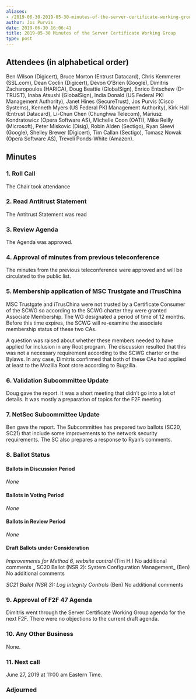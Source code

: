 ```yaml
---
aliases:
- /2019-06-30-2019-05-30-minutes-of-the-server-certificate-working-group/
author: Jos Purvis
date: 2019-06-30 16:06:41
title: 2019-05-30 Minutes of the Server Certificate Working Group
type: post
---
```


## Attendees (in alphabetical order) 

Ben Wilson (Digicert), Bruce Morton (Entrust Datacard), Chris Kemmerer (SSL.com), Dean Coclin (Digicert), Devon O’Brien (Google), Dimitris Zacharopoulos (HARICA), Doug Beattie (GlobalSign), Enrico Entschew (D-TRUST), Inaba Atsushi (GlobalSign), India Donald (US Federal PKI Management Authority), Janet Hines (SecureTrust), Jos Purvis (Cisco Systems), Kenneth Myers (US Federal PKI Management Authority), Kirk Hall (Entrust Datacard), Li-Chun Chen (Chunghwa Telecom), Mariusz Kondratowicz (Opera Software AS), Michelle Coon (OATI), Mike Reilly (Microsoft), Peter Miskovic (Disig), Robin Alden (Sectigo), Ryan Sleevi (Google), Shelley Brewer (Digicert), Tim Callan (Sectigo), Tomasz Nowak (Opera Software AS), Trevoli Ponds-White (Amazon).

## Minutes



### 1. Roll Call



The Chair took attendance

### 2. Read Antitrust Statement



The Antitrust Statement was read

### 3. Review Agenda



The Agenda was approved.

### 4. Approval of minutes from previous teleconference 

The minutes from the previous teleconference were approved and will be circulated to the public list.

### 5. Membership application of MSC Trustgate and iTrusChina 

MSC Trustgate and iTrusChina were not trusted by a Certificate Consumer of the SCWG so according to the SCWG charter they were granted Associate Membership. The WG designated a period of time of 12 months. Before this time expires, the SCWG will re-examine the associate membership status of these two CAs.

A question was raised about whether these members needed to have applied for inclusion in any Root program. The discussion resulted that this was not a necessary requirement according to the SCWG charter or the Bylaws. In any case, Dimitris confirmed that both of these CAs had applied at least to the Mozilla Root store according to Bugzilla.

### 6. Validation Subcommittee Update



Doug gave the report. It was a short meeting that didn’t go into a lot of details. It was mostly a preparation of topics for the F2F meeting.

### 7. NetSec Subcommittee Update 

Ben gave the report. The Subcommittee has prepared two ballots (SC20, SC21) that include some improvements to the network security requirements. The SC also prepares a response to Ryan’s comments.

### 8. Ballot Status 

#### Ballots in Discussion Period 

_None_

#### Ballots in Voting Period 

_None_

#### Ballots in Review Period 

_None_

#### Draft Ballots under Consideration



_Improvements for Method 6, website control_ (Tim H.)
No additional comments
\_
SC20 Ballot (NSR 2): System Configuration Management\_ (Ben)
No additional comments

_SC21 Ballot (NSR 3): Log Integrity Controls_ (Ben)
No additional comments

### 9. Approval of F2F 47 Agenda 

Dimitris went through the Server Certificate Working Group agenda for the next F2F. There were no objections to the current draft agenda.

### 10. Any Other Business 

None.

### 11. Next call 

June 27, 2019 at 11:00 am Eastern Time.

### Adjourned